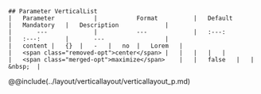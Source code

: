 ```div-parameter
## Parameter VerticalList
|	Parameter			|			Format			|	Default					|	Mandatory	|	Description				| 
|		---				|			---				|	:---:					|	:---:		|		---					|
|	content	|	{}	|	-	|	no	|	Lorem	|
|	<span class="removed-opt">center</span>	|	|	|	|	|
|	<span class="merged-opt">maximize</span>	|	|	false	|	|	&nbsp;	|
```

@@include(../layout/verticallayout/verticallayout_p.md) 
